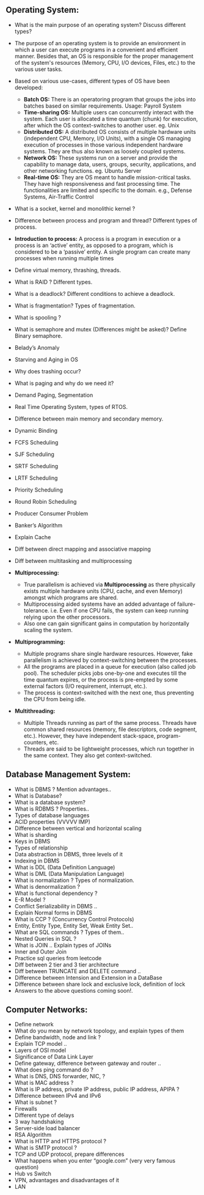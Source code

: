 ## Operating System:
- What is the main purpose of an operating system? Discuss different types? 
- The purpose of an operating system is to provide an environment in which a user can execute programs in a convenient and efficient manner. Besides that, an OS is responsible for the proper management of the system's resources (Memory, CPU, I/O devices, Files, etc.) to the various user tasks.    
- Based on various use-cases, different types of OS have been developed:
    - **Batch OS:** There is an operatoring program that groups the jobs into batches based on similar requirements. Usage: Payroll System
    - **Time-sharing OS:** Multiple users can concurrently interact with the system. Each user is allocated a time quantum (chunk) for execution, after which the OS context-switches to another user. eg. Unix  
    - **Distributed OS:** A distributed OS consists of multiple hardware units (independent CPU, Memory, I/O Units), with a single OS managing execution of processes in those various independent hardware systems. They are thus also known as loosely coupled systems.  
    - **Network OS:** These systems run on a server and provide the capability to manage data, users, groups, security, applications, and other networking functions. eg. Ubuntu Server   
    - **Real-time OS:** They are OS meant to handle mission-critical tasks. They have high responsiveness and fast processing time. The functionalities are limited and specific to the domain. e.g., Defense Systems, Air-Traffic Control      
    
- What is a socket, kernel and monolithic kernel ? 

- Difference between process and program and thread? Different types of process. 
- **Introduction to process:** A process is a program in execution or a process is an ‘active’ entity, as opposed to a program, which is considered to be a ‘passive’ entity.
  A single program can create many processes when running multiple times
    
  
- Define virtual memory, thrashing, threads.  
- What is RAID ? Different types. 
- What is a deadlock? Different conditions to achieve a deadlock. 
- What is fragmentation? Types of fragmentation. 
- What is spooling ? 
- What is semaphore and mutex (Differences might be asked)? Define Binary semaphore. 
- Belady’s Anomaly
- Starving and Aging in OS
- Why does trashing occur? 
- What is paging and why do we need it? 
- Demand Paging, Segmentation 
- Real Time Operating System, types of RTOS. 
- Difference between main memory and secondary memory. 
- Dynamic Binding 
- FCFS Scheduling 
- SJF Scheduling 
- SRTF Scheduling 
- LRTF Scheduling 
- Priority Scheduling 
- Round Robin Scheduling 
- Producer Consumer Problem 
- Banker’s Algorithm 
- Explain Cache
- Diff between direct mapping and associative mapping 

- Diff between multitasking and multiprocessing 
- **Multiprocessing:**
    - True parallelism is achieved via **Multiprocessing** as there physically exists multiple hardware units (CPU, cache, and even Memory) amongst which programs are shared.  
    - Multiprocessing aided systems have an added advantage of failure-tolerance. i.e. Even if one CPU fails, the system can keep running relying upon the other processors. 
    - Also one can gain significant gains in computation by horizontally scaling the system.    
- **Multiprogramming:** 
    - Multiple programs share single hardware resources. However, fake parallelism is achieved by context-switching between the processes.  
    - All the programs are placed in a queue for execution (also called job pool). The scheduler picks jobs one-by-one and executes till the time quantum expires, or the process is pre-empted by some external factors (I/O requirement, interrupt, etc.).    
    - The process is context-switched with the next one, thus preventing the CPU from being idle.   
- **Multithreading:**   
    - Multiple Threads running as part of the same process. Threads have common shared resources (memory, file descriptors, code segment, etc.). However, they have independent stack-space, program-counters, etc.
    - Threads are said to be lightweight processes, which run together in the same context. They also get context-switched.      


## Database Management System: 
- What is DBMS ? Mention advantages.. 
- What is Database? 
- What is a database system? 
- What is RDBMS ? Properties.. 
- Types of database languages 
- ACID properties (VVVVV IMP) 
- Difference between vertical and horizontal scaling 
- What is sharding 
- Keys in DBMS 
- Types of relationship 
- Data abstraction in DBMS, three levels of it 
- Indexing in DBMS 
- What is DDL (Data Definition Language) 
- What is DML (Data Manipulation Language)
- What is normalization ? Types of normalization.
- What is denormalization ? 
- What is functional dependency ? 
- E-R Model ? 
-  Conflict Serializability in DBMS .. 
- Explain Normal forms in DBMS 
- What is CCP ? (Concurrency Control Protocols) 
- Entity, Entity Type, Entity Set, Weak Entity Set.. 
- What are SQL commands ? Types of them.. 
- Nested Queries in SQL ? 
- What is JOIN .. Explain types of JOINs 
- Inner and Outer Join 
- Practice sql queries from leetcode
- Diff between 2 tier and 3 tier architecture 
- Diff between TRUNCATE and DELETE command .. 
- Difference between Intension and Extension in a DataBase
- Difference between share lock and exclusive lock, definition of lock 
- Answers to the above questions coming soon!.

## Computer Networks:
- Define network 
- What do you mean by network topology, and explain types of them 
- Define bandwidth, node and link ? 
- Explain TCP model .. 
- Layers of OSI model 
- Significance of Data Link Layer
- Define gateway, difference between gateway and router .. 
- What does ping command do ? 
- What is DNS, DNS forwarder, NIC, ? 
- What is MAC address ? 
- What is IP address, private IP address, public IP address, APIPA ? 
- Difference between IPv4 and IPv6
- What is subnet ? 
- Firewalls 
- Different type of delays 
- 3 way handshaking 
- Server-side load balancer
- RSA Algorithm 
- What is HTTP and HTTPS protocol ? 
- What is SMTP protocol ? 
- TCP and UDP protocol, prepare differences
- What happens when you enter “google.com” (very very famous question) 
- Hub vs Switch 
- VPN, advantages and disadvantages of it 
- LAN